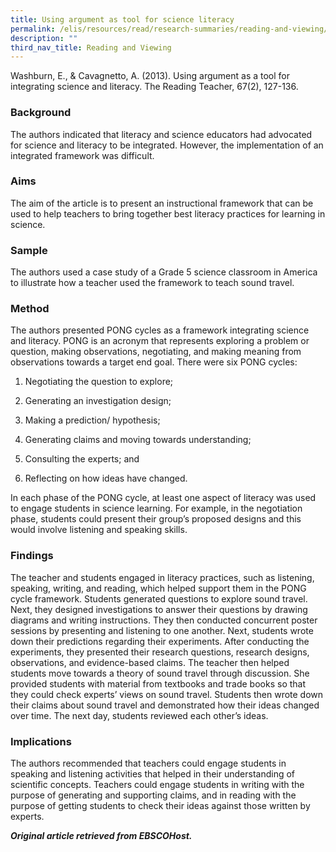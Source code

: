 ```yaml
---
title: Using argument as tool for science literacy
permalink: /elis/resources/read/research-summaries/reading-and-viewing/using-argument-for-science-literacy/
description: ""
third_nav_title: Reading and Viewing
---
```

Washburn, E., & Cavagnetto, A. (2013). Using argument as a tool for integrating science and literacy. The Reading Teacher, 67(2), 127-136.

### Background

The authors indicated that literacy and science educators had advocated for science and literacy to be integrated. However, the implementation of an integrated framework was difficult.

### Aims

The aim of the article is to present an instructional framework that can be used to help teachers to bring together best literacy practices for learning in science.

### Sample

The authors used a case study of a Grade 5 science classroom in America to illustrate how a teacher used the framework to teach sound travel.

### Method

The authors presented PONG cycles as a framework integrating science and literacy. PONG is an acronym that represents exploring a problem or question, making observations, negotiating, and making meaning from observations towards a target end goal. There were six PONG cycles:

1. Negotiating the question to explore;

2. Generating an investigation design;

3. Making a prediction/ hypothesis;

4. Generating claims and moving towards understanding;

5. Consulting the experts; and

6. Reflecting on how ideas have changed.

In each phase of the PONG cycle, at least one aspect of literacy was used to engage students in science learning. For example, in the negotiation phase, students could present their group’s proposed designs and this would involve listening and speaking skills.

### Findings

The teacher and students engaged in literacy practices, such as listening, speaking, writing, and reading, which helped support them in the PONG cycle framework. Students generated questions to explore sound travel. Next, they designed investigations to answer their questions by drawing diagrams and writing instructions. They then conducted concurrent poster sessions by presenting and listening to one another. Next, students wrote down their predictions regarding their experiments. After conducting the experiments, they presented their research questions, research designs, observations, and evidence-based claims. The teacher then helped students move towards a theory of sound travel through discussion. She provided students with material from textbooks and trade books so that they could check experts’ views on sound travel. Students then wrote down their claims about sound travel and demonstrated how their ideas changed over time. The next day, students reviewed each other’s ideas.

### Implications

The authors recommended that teachers could engage students in speaking and listening activities that helped in their understanding of scientific concepts. Teachers could engage students in writing with the purpose of generating and supporting claims, and in reading with the purpose of getting students to check their ideas against those written by experts.

_**Original article retrieved from EBSCOHost.**_  


